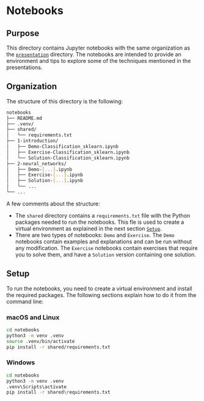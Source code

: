 # Notebooks

## Purpose

This directory contains Jupyter notebooks with the same organization as the [`presentation`](../presentation) directory. The notebooks are intended to provide an environment and tips to explore some of the techniques mentioned in the presentations.

## Organization

The structure of this directory is the following:

```bash
notebooks
├── README.md
├── .venv/
├── shared/
│   └── requirements.txt
├── 1-introduction/
│   ├── Demo-Classification_sklearn.ipynb
│   ├── Exercise-Classification_sklearn.ipynb
│   └── Solution-Classification_sklearn.ipynb
├── 2-neural_networks/
│   ├── Demo-[...].ipynb
│   ├── Exercise-[...].ipynb
│   ├── Solution-[...].ipynb
│   └── ...
└── ...
```

A few comments about the structure:

- The `shared` directory contains a `requirements.txt` file with the Python packages needed to run the notebooks. This fle is used to create a virtual environment as explained in the next section [`Setup`](#setup).
- There are two types of notebooks: `Demo` and `Exercise`. The `Demo` notebooks contain examples and explanations and can be run without any modification. The `Exercise` notebooks contain exercises that require you to solve them, and have a `Solution` version containing one solution.

## Setup

To run the notebooks, you need to create a virtual environment and install the required packages. The following sections explain how to do it from the command line:

### macOS and Linux

```bash
cd notebooks
python3 -m venv .venv
source .venv/bin/activate
pip install -r shared/requirements.txt
```

### Windows

```bash
cd notebooks
python3 -m venv .venv
.venv\Scripts\activate
pip install -r shared\requirements.txt
```
